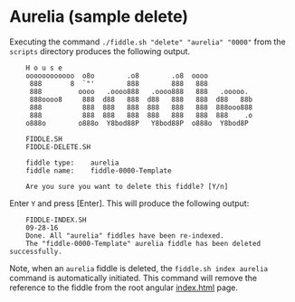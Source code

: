 Aurelia (sample delete)
======

Executing the command `./fiddle.sh "delete" "aurelia" "0000"` from the `scripts` directory produces the following output.

        H o u s e
        oooooooooooo  o8o        .o8        .o8  oooo
         888       8  `"'        888        888   888
         888         oooo   .oooo888   .oooo888   888   .ooooo.
         888oooo8     888  d88   888  d88   888   888  d88   88b
         888          888  888   888  888   888   888  888ooo888
         888          888  888   888  888   888   888  888    .o
        o888o        o888o  Y8bod88P   Y8bod88P  o888o  Y8bod8P
        
        FIDDLE.SH
        FIDDLE-DELETE.SH
        
        fiddle type:	aurelia
        fiddle name:	fiddle-0000-Template
        
        Are you sure you want to delete this fiddle? [Y/n]


Enter `Y` and press [Enter].  This will produce the following output:

        FIDDLE-INDEX.SH
        09-28-16
        Done. All "aurelia" fiddles have been re-indexed.
        The "fiddle-0000-Template" aurelia fiddle has been deleted successfully.
        
Note, when an `aurelia` fiddle is deleted, the `fiddle.sh index aurelia` command is automatically initiated.  This 
command will remove the reference to the fiddle from the root angular [index.html](index.html) page.
